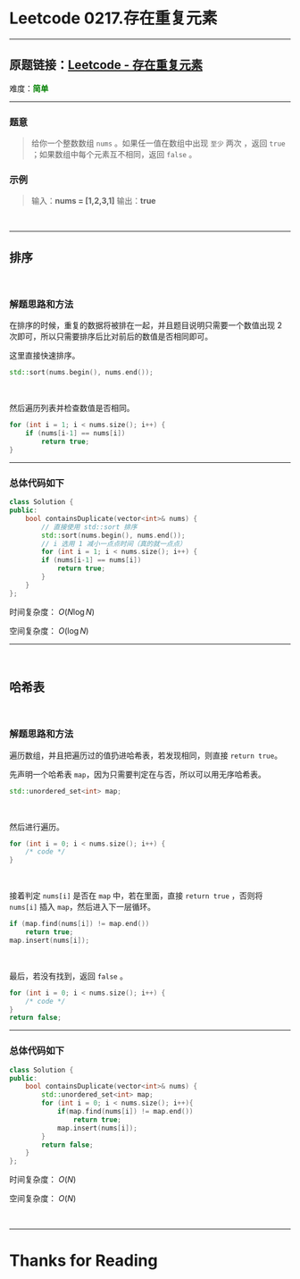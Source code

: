 # Leetcode 0217.存在重复元素
---

## 原题链接：[Leetcode - 存在重复元素](https://leetcode.cn/problems/contains-duplicate/)

难度：**<span style="color:green;">简单</span>**

---

### 题意

> 给你一个整数数组 `nums` 。如果任一值在数组中出现 `至少` 两次 ，返回 `true` ；如果数组中每个元素互不相同，返回 `false` 。

### 示例

> 输入：**nums = [1,2,3,1]**
> 输出：**true**

<br>

---

## 排序

<br>

### 解题思路和方法

在排序的时候，重复的数据将被排在一起，并且题目说明只需要一个数值出现 $2$ 次即可，所以只需要排序后比对前后的数值是否相同即可。

这里直接快速排序。

```cpp
std::sort(nums.begin(), nums.end());
```

<br>

然后遍历列表并检查数值是否相同。

```cpp
for (int i = 1; i < nums.size(); i++) {
	if (nums[i-1] == nums[i])
		return true;
}
```

---
### 总体代码如下

```cpp
class Solution {
public:
	bool containsDuplicate(vector<int>& nums) {
		// 直接使用 std::sort 排序
		std::sort(nums.begin(), nums.end());
		// i 选用 1 减小一点点时间（真的就一点点）
		for (int i = 1; i < nums.size(); i++) {
		if (nums[i-1] == nums[i])
			return true;
		}
	}
};
```

时间复杂度： $O(N \log N)$ 

空间复杂度： $O(\log N)$ 

---

<br>

## 哈希表

<br>

### 解题思路和方法

遍历数组，并且把遍历过的值扔进哈希表，若发现相同，则直接 `return true`。

先声明一个哈希表 `map`，因为只需要判定在与否，所以可以用无序哈希表。

```cpp
std::unordered_set<int> map;
```

<br>

然后进行遍历。

```cpp
for (int i = 0; i < nums.size(); i++) {
	/* code */
}
```

<br>

接着判定 `nums[i]` 是否在 `map` 中，若在里面，直接 `return true` ，否则将 `nums[i]` 插入 `map`，然后进入下一层循环。

```cpp
if (map.find(nums[i]) != map.end())
	return true; 
map.insert(nums[i]);
```

<br>

最后，若没有找到，返回 `false` 。

```cpp
for (int i = 0; i < nums.size(); i++) {
	/* code */
}
return false;
```

---

### 总体代码如下

```cpp
class Solution {
public:
	bool containsDuplicate(vector<int>& nums) {
		std::unordered_set<int> map;
		for (int i = 0; i < nums.size(); i++){
			if(map.find(nums[i]) != map.end()) 
				return true;
			map.insert(nums[i]);
		}
		return false;
	}
};
```

时间复杂度： $O(N)$ 

空间复杂度： $O(N)$ 

<br>

---

# Thanks for Reading
